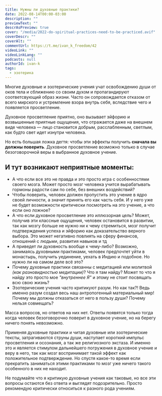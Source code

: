 ```yaml
---
title: Нужны ли духовные практики?
date: 2022-08-14T00:00-03:00
description: ""
previewText: ""
descrAsPreview: true
cover: "/media/2022-do-spiritual-practices-need-to-be-practiced.avif"
coverDescr: ""
coverAlt: ""
commentUrl: https://t.me/ivan_k_freedom/42
videoLink: ""
videoLinkLang: ""
podcasts: null
authorId: ivan-k
tags:
  - эзотерика
---
```


Многие духовные и эзотерические учения учат освобождению души от оков тела и сближению со своим духом и пропагандируют соответсвующий образ жизни. Часто он сопровождается отказом от всего мирского и устремление взора внутрь себя, вследствие чего и появляется просветление.

Духовное просветление приятно, оно вызывает эйфорию и возвышенные приятные ощущения, что отражается даже на внешнем виде человека — лицо становится добрым, расслабленным, светлым, как будто свет идет изнутри человека.

Но есть большая ложка дегтя: чтобы эти эффекты получить **сначала вы должны поверить**. Духовное просветление возможно только в случае безоговорочной веры в выбранное духовное учение.

## И тут возникают неприятные моменты:

- А что если все это не правда и это просто игра с особенностями своего мозга. Может просто мозг человека учится вырабатывать гормоны радости сам по себе, без внешних воздействий?
- Чтобы поверить, человек должен пропустить это учение в ядро своей личности, а значит принять его как часть себя. И у него уже не будет возможности критически посмотреть на это учение, а что если оно ложное?
- А что если духовное просветление это иллюзорная цель? Может, получив эти классные ощущения, человек остановится в развитии, так как мозгу больше не нужно ни к чему стремиться, мозг получит подтверждения успеха и эйфорию как доказательство верного выбора. Это может негативно повлиять на сферу финансов, отношений с людьми, развития навыков и тд
- А приведет ли духовность вообще к чему-либо? Возможно, занимаясь духовными практиками, человек предпочтет уйти в монастырь, получить уединение, уехать в Индию и подобное. Но нужно ли на самом деле всё это?
- Почему духовные практики связанны с медитацией или молитвой _(как разновидностью медитации)_? Что я там найду? Может то что я найду это просто мое _"внутреннее Я"_ и этому не стоит посвящать всю свою жизнь?
- Эзотерические учения часто критикуют разум. Но как так?! Ведь именно разум создал весь наш антропогенный материальный мир! Почему мы должны отказаться от него в пользу души? Почему нельзя совмещать?

Масса вопросов, но ответов на них нет. Ответы появятся только тогда когда человек безоговорочно поверит в духовное учение, но на берегу ничего понять невозможно.

Применяя духовные практики и читая духовные или эзотерические тексты, затрагиваются струны души, наступает короткий импульс просветления и осознания, а так же религиозного экстаза. И именно это и является стимулом дальнейшего погружения в духовное учение и веру в него, так как мозг воспринимает такой эффект как положительное подтверждение. Но спустя какое-то время если прекратить заниматься этими практиками то мозг уже ничего такого особенного в них не находит.

Не подумайте что я критикую духовные учения как таковые, но все эти вопросы остаются без ответа и выглядят подозрительно. Просто рекомендую критически относиться к разного рода учениям.
